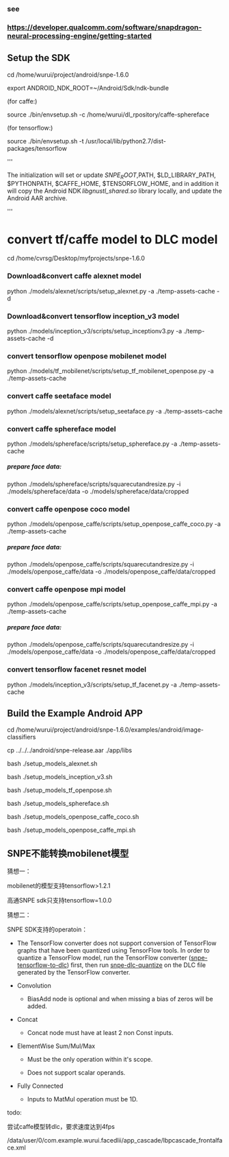 ### see 
### https://developer.qualcomm.com/software/snapdragon-neural-processing-engine/getting-started

## Setup the SDK

cd /home/wurui/project/android/snpe-1.6.0

export ANDROID_NDK_ROOT=~/Android/Sdk/ndk-bundle

(for caffe:)

source ./bin/envsetup.sh -c /home/wurui/dl_rpository/caffe-sphereface

(for tensorflow:)

source ./bin/envsetup.sh -t /usr/local/lib/python2.7/dist-packages/tensorflow



'''

The initialization will set or update $SNPE_ROOT, $PATH, $LD_LIBRARY_PATH, $PYTHONPATH, $CAFFE_HOME, $TENSORFLOW_HOME, and in addition it will copy the Android NDK *libgnustl_shared.so* library locally, and update the Android AAR archive.

'''

# convert tf/caffe model to DLC model
cd /home/cvrsg/Desktop/myfprojects/snpe-1.6.0

### Download&convert caffe alexnet model

python ./models/alexnet/scripts/setup_alexnet.py -a ./temp-assets-cache -d

### Download&convert tensorflow inception_v3 model

python ./models/inception_v3/scripts/setup_inceptionv3.py -a ./temp-assets-cache -d

### convert tensorflow openpose mobilenet model

python ./models/tf_mobilenet/scripts/setup_tf_mobilenet_openpose.py -a ./temp-assets-cache

### convert caffe seetaface model

python ./models/alexnet/scripts/setup_seetaface.py -a ./temp-assets-cache



### convert caffe sphereface model

python ./models/sphereface/scripts/setup_sphereface.py -a ./temp-assets-cache

##### prepare face data:

python ./models/sphereface/scripts/squarecutandresize.py -i ./models/sphereface/data -o ./models/sphereface/data/cropped



### convert caffe openpose coco model

python ./models/openpose_caffe/scripts/setup_openpose_caffe_coco.py -a ./temp-assets-cache

##### prepare face data:

python ./models/openpose_caffe/scripts/squarecutandresize.py -i  ./models/openpose_caffe/data -o ./models/openpose_caffe/data/cropped



### convert caffe openpose mpi model

python ./models/openpose_caffe/scripts/setup_openpose_caffe_mpi.py -a ./temp-assets-cache

##### prepare face data:

python ./models/openpose_caffe/scripts/squarecutandresize.py -i  ./models/openpose_caffe/data -o ./models/openpose_caffe/data/cropped



### convert tensorflow facenet resnet model

python ./models/inception_v3/scripts/setup_tf_facenet.py -a ./temp-assets-cache



## Build the Example Android APP

cd /home/wurui/project/android/snpe-1.6.0/examples/android/image-classifiers

cp ../../../android/snpe-release.aar ./app/libs

bash ./setup_models_alexnet.sh

bash ./setup_models_inception_v3.sh

bash ./setup_models_tf_openpose.sh

bash ./setup_models_sphereface.sh

bash ./setup_models_openpose_caffe_coco.sh

bash ./setup_models_openpose_caffe_mpi.sh

## SNPE不能转换mobilenet模型

猜想一：

mobilenet的模型支持tensorflow>1.2.1

高通SNPE sdk只支持tensorflow=1.0.0

猜想二：

SNPE SDK支持的operatoin：

- The TensorFlow converter does not support conversion of TensorFlow graphs that have been quantized using TensorFlow tools. In order to quantize a TensorFlow model, run the TensorFlow converter ([snpe-tensorflow-to-dlc](tools.html#tools_snpe-tensorflow-to-dlc)) first, then run [snpe-dlc-quantize](tools.html#tools_snpe-dlc-quantize) on the DLC file generated by the TensorFlow converter.

- Convolution

  - BiasAdd node is optional and when missing a bias of zeros will be added.

- Concat

  - Concat node must have at least 2 non Const inputs.

- ElementWise Sum/Mul/Max

  - Must be the only operation within it's scope.


  - Does not support scalar operands.

- Fully Connected

  - Inputs to MatMul operation must be 1D.

todo:

尝试caffe模型转dlc，要求速度达到4fps





/data/user/0/com.example.wurui.facedlii/app_cascade/lbpcascade_frontalface.xml